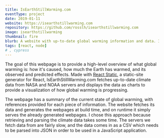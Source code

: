```yaml
---
title: IsEarthStillWarming.com
eventType: project
date: 2019-01-11
website: https://isearthstillwarming.com
repository: https://github.com/rosslh/isearthstillwarming.com
image: isearthstillwarming
thumbnail: fire
blurb: A website with up-to-date global warming information and data. It provides a high-level overview of what global warming is – how it's caused, how much the Earth has warmed, and its observed and predicted effects.
tags: [react, node]
# , cypress
---
```


The goal of this webpage is to provide a high-level overview of what global warming is: how it's caused, how much the Earth has warmed, and its observed and predicted effects. Made with <a target="_blank" rel="noopener noreferrer" href="https://github.com/nozzle/react-static">React Static</a>, a static-site generator for React, IsEarthStillWarming.com fetches up-to-date climate data from NASA and NOAA servers and displays the data as charts to provide a visualization of how global warming is progressing.

The webpage has a summary of the current state of global warming, with references provided for each piece of information. The website fetches its data and generates the webpages at build time, and on runtime it simply serves the already generated webpages. I chose this approach because retrieving and parsing the climate data takes some time. The servers we fetch data from are fairly slow, and the data comes in as a CSV which needs to be parsed into JSON in order to be used in a JavaScript application.
